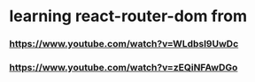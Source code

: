 # learning react-router-dom from
### https://www.youtube.com/watch?v=WLdbsl9UwDc
### https://www.youtube.com/watch?v=zEQiNFAwDGo
